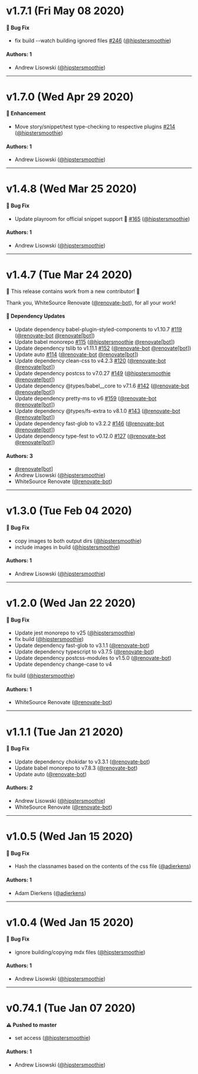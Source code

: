 # v1.7.1 (Fri May 08 2020)

#### 🐛 Bug Fix

- fix build --watch building ignored files [#246](https://github.com/intuit/design-systems-cli/pull/246) ([@hipstersmoothie](https://github.com/hipstersmoothie))

#### Authors: 1

- Andrew Lisowski ([@hipstersmoothie](https://github.com/hipstersmoothie))

---

# v1.7.0 (Wed Apr 29 2020)

#### 🚀 Enhancement

- Move story/snippet/test type-checking to respective plugins [#214](https://github.com/intuit/design-systems-cli/pull/214) ([@hipstersmoothie](https://github.com/hipstersmoothie))

#### Authors: 1

- Andrew Lisowski ([@hipstersmoothie](https://github.com/hipstersmoothie))

---

# v1.4.8 (Wed Mar 25 2020)

#### 🐛 Bug Fix

- Update playroom for official snippet support :tada: [#165](https://github.com/intuit/design-systems-cli/pull/165) ([@hipstersmoothie](https://github.com/hipstersmoothie))

#### Authors: 1

- Andrew Lisowski ([@hipstersmoothie](https://github.com/hipstersmoothie))

---

# v1.4.7 (Tue Mar 24 2020)

:tada: This release contains work from a new contributor! :tada:

Thank you, WhiteSource Renovate ([@renovate-bot](https://github.com/renovate-bot)), for all your work!

#### 🔩 Dependency Updates

- Update dependency babel-plugin-styled-components to v1.10.7 [#119](https://github.com/intuit/design-systems-cli/pull/119) ([@renovate-bot](https://github.com/renovate-bot) [@renovate[bot]](https://github.com/renovate[bot]))
- Update babel monorepo [#115](https://github.com/intuit/design-systems-cli/pull/115) ([@hipstersmoothie](https://github.com/hipstersmoothie) [@renovate[bot]](https://github.com/renovate[bot]))
- Update dependency tslib to v1.11.1 [#152](https://github.com/intuit/design-systems-cli/pull/152) ([@renovate-bot](https://github.com/renovate-bot) [@renovate[bot]](https://github.com/renovate[bot]))
- Update auto [#114](https://github.com/intuit/design-systems-cli/pull/114) ([@renovate-bot](https://github.com/renovate-bot) [@renovate[bot]](https://github.com/renovate[bot]))
- Update dependency clean-css to v4.2.3 [#120](https://github.com/intuit/design-systems-cli/pull/120) ([@renovate-bot](https://github.com/renovate-bot) [@renovate[bot]](https://github.com/renovate[bot]))
- Update dependency postcss to v7.0.27 [#149](https://github.com/intuit/design-systems-cli/pull/149) ([@hipstersmoothie](https://github.com/hipstersmoothie) [@renovate[bot]](https://github.com/renovate[bot]))
- Update dependency @types/babel__core to v7.1.6 [#142](https://github.com/intuit/design-systems-cli/pull/142) ([@renovate-bot](https://github.com/renovate-bot) [@renovate[bot]](https://github.com/renovate[bot]))
- Update dependency pretty-ms to v6 [#159](https://github.com/intuit/design-systems-cli/pull/159) ([@renovate-bot](https://github.com/renovate-bot) [@renovate[bot]](https://github.com/renovate[bot]))
- Update dependency @types/fs-extra to v8.1.0 [#143](https://github.com/intuit/design-systems-cli/pull/143) ([@renovate-bot](https://github.com/renovate-bot) [@renovate[bot]](https://github.com/renovate[bot]))
- Update dependency fast-glob to v3.2.2 [#146](https://github.com/intuit/design-systems-cli/pull/146) ([@renovate-bot](https://github.com/renovate-bot) [@renovate[bot]](https://github.com/renovate[bot]))
- Update dependency type-fest to v0.12.0 [#127](https://github.com/intuit/design-systems-cli/pull/127) ([@renovate-bot](https://github.com/renovate-bot) [@renovate[bot]](https://github.com/renovate[bot]))

#### Authors: 3

- [@renovate[bot]](https://github.com/renovate[bot])
- Andrew Lisowski ([@hipstersmoothie](https://github.com/hipstersmoothie))
- WhiteSource Renovate ([@renovate-bot](https://github.com/renovate-bot))

---

# v1.3.0 (Tue Feb 04 2020)

#### 🐛  Bug Fix

- copy images to both output dirs  ([@hipstersmoothie](https://github.com/hipstersmoothie))
- include images in build  ([@hipstersmoothie](https://github.com/hipstersmoothie))

#### Authors: 1

- Andrew Lisowski ([@hipstersmoothie](https://github.com/hipstersmoothie))

---

# v1.2.0 (Wed Jan 22 2020)

#### 🐛  Bug Fix

- Update jest monorepo to v25  ([@hipstersmoothie](https://github.com/hipstersmoothie))
- fix build  ([@hipstersmoothie](https://github.com/hipstersmoothie))
- Update dependency fast-glob to v3.1.1  ([@renovate-bot](https://github.com/renovate-bot))
- Update dependency typescript to v3.7.5  ([@renovate-bot](https://github.com/renovate-bot))
- Update dependency postcss-modules to v1.5.0  ([@renovate-bot](https://github.com/renovate-bot))
- Update dependency change-case to v4

fix build  ([@hipstersmoothie](https://github.com/hipstersmoothie))

#### Authors: 1

- WhiteSource Renovate ([@renovate-bot](https://github.com/renovate-bot))

---

# v1.1.1 (Tue Jan 21 2020)

#### 🐛  Bug Fix

- Update dependency chokidar to v3.3.1  ([@renovate-bot](https://github.com/renovate-bot))
- Update babel monorepo to v7.8.3  ([@renovate-bot](https://github.com/renovate-bot))
- Update auto  ([@renovate-bot](https://github.com/renovate-bot))

#### Authors: 2

- Andrew Lisowski ([@hipstersmoothie](https://github.com/hipstersmoothie))
- WhiteSource Renovate ([@renovate-bot](https://github.com/renovate-bot))

---

# v1.0.5 (Wed Jan 15 2020)

#### 🐛  Bug Fix

- Hash the classnames based on the contents of the css file  ([@adierkens](https://github.com/adierkens))

#### Authors: 1

- Adam Dierkens ([@adierkens](https://github.com/adierkens))

---

# v1.0.4 (Wed Jan 15 2020)

#### 🐛  Bug Fix

- ignore building/copying mdx files  ([@hipstersmoothie](https://github.com/hipstersmoothie))

#### Authors: 1

- Andrew Lisowski ([@hipstersmoothie](https://github.com/hipstersmoothie))

---

# v0.74.1 (Tue Jan 07 2020)

#### ⚠️  Pushed to master

- set access  ([@hipstersmoothie](https://github.com/hipstersmoothie))

#### Authors: 1

- Andrew Lisowski ([@hipstersmoothie](https://github.com/hipstersmoothie))